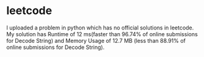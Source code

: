 # leetcode

I uploaded a problem in python which has no official solutions in leetcode.
My solution has Runtime of 12 ms(faster than 96.74% of online submissions for Decode String) and Memory Usage of 12.7 MB (less than 88.91% of online submissions for Decode String).
